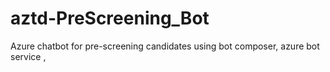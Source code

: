 # aztd-PreScreening_Bot
Azure chatbot for pre-screening candidates  using bot composer, azure bot service ,
